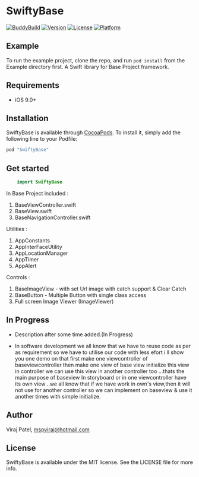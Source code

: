 # SwiftyBase

[![BuddyBuild](https://dashboard.buddybuild.com/api/statusImage?appID=59a6f3aeb749970001234046&branch=master&build=latest)](https://dashboard.buddybuild.com/apps/59a6f3aeb749970001234046/build/latest?branch=master)
[![Version](https://img.shields.io/cocoapods/v/SwiftyBase.svg?style=flat)](http://cocoapods.org/pods/SwiftyBase)
[![License](https://img.shields.io/cocoapods/l/SwiftyBase.svg?style=flat)](http://cocoapods.org/pods/SwiftyBase)
[![Platform](https://img.shields.io/cocoapods/p/SwiftyBase.svg?style=flat)](http://cocoapods.org/pods/SwiftyBase)

## Example

To run the example project, clone the repo, and run `pod install` from the Example directory first.
A Swift library for Base Project framework.


## Requirements

- iOS 9.0+


## Installation

SwiftyBase is available through [CocoaPods](http://cocoapods.org). To install
it, simply add the following line to your Podfile:

```ruby
pod "SwiftyBase"
```

## Get started


```swift
    import SwiftyBase
```

In Base Project included :
1. BaseViewController.swift
2. BaseView.swift
3. BaseNavigationController.swift

Utilities :

1. AppConstants 
2. AppInterFaceUtility 
3. AppLocationManager
4. AppTimer
5. AppAlert

Controls : 

1. BaseImageView - with set Url image with catch support & Clear Catch
2. BaseButton - Multiple Button with single class access
3. Full screen Image Viewer  (ImageViewer)


## In Progress

- Description after some time added.(In Progress)

- In software development we all know that we have to reuse code as per as requirement so we have to utilise our code with less efort i ll show you one demo on that first make one viewcontroller of baseviewcontroller then make one view of base view initialize this view in controller we can use this view in another controller too ...thats the main purpose of baseview In storyboard or in one viewcontroller have its own view ..we all know that if we have work in own's view,then it will not use for another controller so we can implement on baseview & use it another times with simple initialize.

## Author

Viraj Patel, mspviraj@hotmail.com

## License

SwiftyBase is available under the MIT license. See the LICENSE file for more info.
